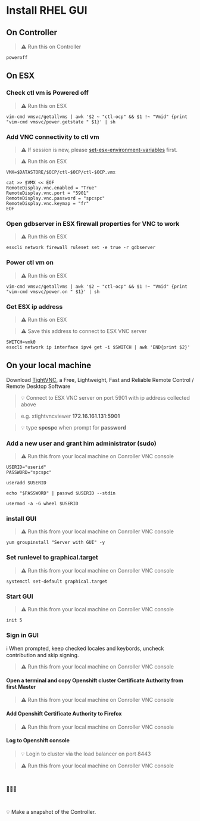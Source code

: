 # Install RHEL GUI

## On Controller

> :warning: Run this on Controller

	poweroff

## On ESX

### Check ctl vm is Powered off

> :warning: Run this on ESX

	vim-cmd vmsvc/getallvms | awk '$2 ~ "ctl-ocp" && $1 !~ "Vmid" {print "vim-cmd vmsvc/power.getstate " $1}' | sh


### Add VNC connectivity to ctl vm

> :warning: If session is new, please [set-esx-environment-variables](https://github.com/bpshparis/ocp-esx/blob/master/Build-Cluster.md#set-esx-environment-variables) first.

> :warning: Run this on ESX

```
VMX=$DATASTORE/$OCP/ctl-$OCP/ctl-$OCP.vmx

cat >> $VMX << EOF
RemoteDisplay.vnc.enabled = "True"
RemoteDisplay.vnc.port = "5901"  	 
RemoteDisplay.vnc.password = "spcspc"
RemoteDisplay.vnc.keymap = "fr"
EOF
```

### Open gdbserver in ESX firewall properties for VNC to work

> :warning: Run this on ESX

	esxcli network firewall ruleset set -e true -r gdbserver

### Power ctl vm on

> :warning: Run this on ESX

	vim-cmd vmsvc/getallvms | awk '$2 ~ "ctl-ocp" && $1 !~ "Vmid" {print "vim-cmd vmsvc/power.on " $1}' | sh

### Get ESX ip address

> :warning: Run this on ESX

> :warning: Save this address to connect to ESX VNC server

```
SWITCH=vmk0
esxcli network ip interface ipv4 get -i $SWITCH | awk 'END{print $2}'
```

## On your local machine

Download [TightVNC](https://www.tightvnc.com/download.php), a Free, Lightweight, Fast and Reliable Remote Control / Remote Desktop Software

> :bulb: Connect to ESX VNC server on port 5901 with ip address collected above

> e.g. xtightvncviewer **172.16.161.131**:**5901**

> :bulb: type **spcspc** when prompt for **password**

### Add a new user and grant him administrator (sudo)

> :warning: Run this from your local machine on Conroller VNC console

```
USERID="userid"
PASSWORD="spcspc"

useradd $USERID

echo "$PASSWORD" | passwd $USERID --stdin

usermod -a -G wheel $USERID
```

### install GUI

> :warning: Run this from your local machine on Conroller VNC console

	yum groupinstall "Server with GUI" -y

### Set runlevel to graphical.target

> :warning: Run this from your local machine on Conroller VNC console

	systemctl set-default graphical.target

### Start GUI

> :warning: Run this from your local machine on Conroller VNC console

	init 5

### Sign in GUI

:information_source: When prompted, keep checked locales and keybords, uncheck contribution and skip signing.

> :warning: Run this from your local machine on Conroller VNC console


#### Open a terminal and copy Openshift cluster Certificate Authority from first Master 

> :warning: Run this from your local machine on Conroller VNC console



#### Add Openshift Certificate Authority to Firefox

> :warning: Run this from your local machine on Conroller VNC console


#### Log to Openshift console

>:bulb: Login to cluster via the load balancer on port 8443 

> :warning: Run this from your local machine on Conroller VNC console



<br>

:checkered_flag::checkered_flag::checkered_flag:

<br>

:bulb: Make a snapshot of the Controller.

<br>
